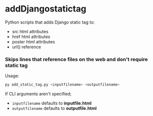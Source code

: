 # addDjangostatictag

Python scripts that adds Django static tag to:      
- src html attributes       
- href html attributes      
- poster html attributes        
- url() reference       

### Skips lines that reference files on the web and don't require static tag

Usage:
```bash
py add_static_tag.py <inputfilename> <outputfilename>
```

If CLI arguments aren't specified;      
- `inputfilename` defaults to **inputfile.html**        
- `outputfilename` defaults to **outputfile.html**      
